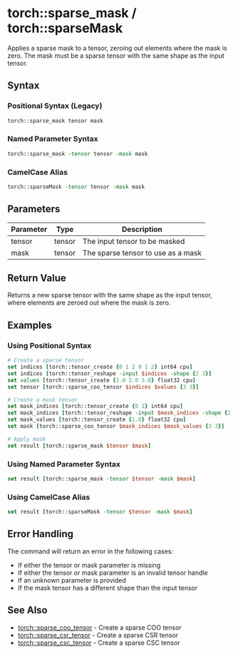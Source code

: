 # torch::sparse_mask / torch::sparseMask

Applies a sparse mask to a tensor, zeroing out elements where the mask is zero. The mask must be a sparse tensor with the same shape as the input tensor.

## Syntax

### Positional Syntax (Legacy)
```tcl
torch::sparse_mask tensor mask
```

### Named Parameter Syntax
```tcl
torch::sparse_mask -tensor tensor -mask mask
```

### CamelCase Alias
```tcl
torch::sparseMask -tensor tensor -mask mask
```

## Parameters

| Parameter | Type | Description |
|-----------|------|-------------|
| tensor | tensor | The input tensor to be masked |
| mask | tensor | The sparse tensor to use as a mask |

## Return Value

Returns a new sparse tensor with the same shape as the input tensor, where elements are zeroed out where the mask is zero.

## Examples

### Using Positional Syntax
```tcl
# Create a sparse tensor
set indices [torch::tensor_create {0 1 2 0 1 2} int64 cpu]
set indices [torch::tensor_reshape -input $indices -shape {2 3}]
set values [torch::tensor_create {1.0 2.0 3.0} float32 cpu]
set tensor [torch::sparse_coo_tensor $indices $values {3 3}]

# Create a mask tensor
set mask_indices [torch::tensor_create {0 1} int64 cpu]
set mask_indices [torch::tensor_reshape -input $mask_indices -shape {2 1}]
set mask_values [torch::tensor_create {1.0} float32 cpu]
set mask [torch::sparse_coo_tensor $mask_indices $mask_values {3 3}]

# Apply mask
set result [torch::sparse_mask $tensor $mask]
```

### Using Named Parameter Syntax
```tcl
set result [torch::sparse_mask -tensor $tensor -mask $mask]
```

### Using CamelCase Alias
```tcl
set result [torch::sparseMask -tensor $tensor -mask $mask]
```

## Error Handling

The command will return an error in the following cases:
- If either the tensor or mask parameter is missing
- If either the tensor or mask parameter is an invalid tensor handle
- If an unknown parameter is provided
- If the mask tensor has a different shape than the input tensor

## See Also

- [torch::sparse_coo_tensor](sparse_coo_tensor.md) - Create a sparse COO tensor
- [torch::sparse_csr_tensor](sparse_csr_tensor.md) - Create a sparse CSR tensor
- [torch::sparse_csc_tensor](sparse_csc_tensor.md) - Create a sparse CSC tensor 
